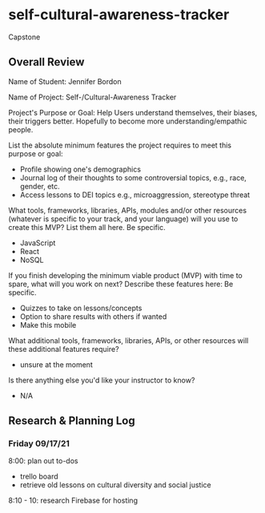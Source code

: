# self-cultural-awareness-tracker
Capstone

## Overall Review
Name of Student: Jennifer Bordon

Name of Project: Self-/Cultural-Awareness Tracker

Project's Purpose or Goal: Help Users understand themselves, their biases, their triggers better. Hopefully to become more understanding/empathic people.

List the absolute minimum features the project requires to meet this purpose or goal:

- Profile showing one's demographics
- Journal log of their thoughts to some controversial topics, e.g., race, gender, etc.
- Access lessons to DEI topics e.g., microaggression, stereotype threat

What tools, frameworks, libraries, APIs, modules and/or other resources (whatever is specific to your track, and your language) will you use to create this MVP? List them all here. Be specific.

- JavaScript
- React
- NoSQL

If you finish developing the minimum viable product (MVP) with time to spare, what will you work on next? Describe these features here: Be specific.

- Quizzes to take on lessons/concepts 
- Option to share results with others if wanted
- Make this mobile

What additional tools, frameworks, libraries, APIs, or other resources will these additional features require?

- unsure at the moment

Is there anything else you'd like your instructor to know?

- N/A

## Research & Planning Log
### Friday 09/17/21
8:00: plan out to-dos
- trello board
- retrieve old lessons on cultural diversity and social justice

8:10 - 10: research Firebase for hosting
